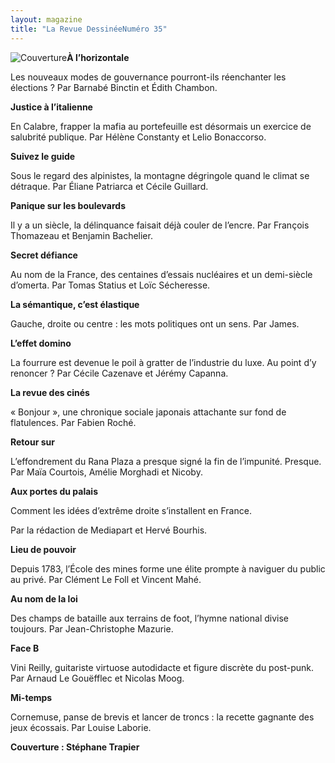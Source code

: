 ```yaml
---
layout: magazine
title: "La Revue DessinéeNuméro 35"
---
```

![Couverture](/img/larevuedessinee-35.jpg)**À l’horizontale** 

Les nouveaux modes de gouvernance pourront-ils réenchanter les élections ? Par Barnabé Binctin et Édith Chambon. 

**Justice à l’italienne** 

En Calabre, frapper la mafia au portefeuille est désormais un exercice de salubrité publique. Par Hélène Constanty et Lelio Bonaccorso. 

**Suivez le guide** 

Sous le regard des alpinistes, la montagne dégringole quand le climat se détraque. Par Éliane Patriarca et Cécile Guillard.

**Panique sur les boulevards** 

Il y a un siècle, la délinquance faisait déjà couler de l’encre. Par François Thomazeau et Benjamin Bachelier.

**Secret défiance** 

Au nom de la France, des centaines d’essais nucléaires et un demi-siècle d’omerta. Par Tomas Statius et Loïc Sécheresse. 

**La sémantique, c’est élastique**  

Gauche, droite ou centre : les mots politiques ont un sens. Par James. 

**L’effet domino** 

La fourrure est devenue le poil à gratter de l’industrie du luxe. Au point d’y renoncer ? Par Cécile Cazenave et Jérémy Capanna.

**La revue des cinés** 

« Bonjour », une chronique sociale japonais attachante sur fond de flatulences. Par Fabien Roché.

**Retour sur** 

L’effondrement du Rana Plaza a presque signé la fin de l’impunité. Presque. Par Maïa Courtois, Amélie Morghadi et Nicoby.

**Aux portes du palais** 

Comment les idées d’extrême droite s’installent en France. 

Par la rédaction de Mediapart et Hervé Bourhis. 

**Lieu de pouvoir** 

Depuis 1783, l’École des mines forme une élite prompte à naviguer du public au privé. Par Clément Le Foll et Vincent Mahé.

**Au nom de la loi** 

Des champs de bataille aux terrains de foot, l’hymne national divise toujours. Par Jean-Christophe Mazurie.

**Face B** 

Vini Reilly, guitariste virtuose autodidacte et figure discrète du post-punk. Par Arnaud Le Gouëfflec et Nicolas Moog.

**Mi-temps** 

Cornemuse, panse de brevis et lancer de troncs : la recette gagnante des jeux écossais. Par Louise Laborie.

**Couverture : Stéphane Trapier**